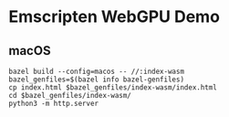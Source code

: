 # Emscripten WebGPU Demo

## macOS

```shell
bazel build --config=macos -- //:index-wasm
bazel_genfiles=$(bazel info bazel-genfiles)
cp index.html $bazel_genfiles/index-wasm/index.html
cd $bazel_genfiles/index-wasm/
python3 -m http.server
```